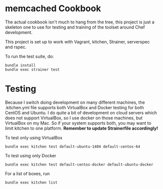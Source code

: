 memcached Cookbook
==================
The actual cookbook isn't much to hang from the tree, this project is just a skeleton one to use for testing and training of the toolset around Chef development.

This project is set up to work with Vagrant, kitchen, Strainer, serverspec and rspec.

To run the test suite, do:

```
bundle install
bundle exec strainer test
```

Testing
=======
Because I switch doing development on many different machines, the .kitchen.yml file supports both VirtualBox and Docker testing for both CentOS and Ubuntu.
I do quite a bit of development on cloud servers which does not support VirtualBox, so I use docker on those machines, but VirtualBox on my Mac. 
So if your system supports both, you may want to limit kitchen to one platform.
**Remember to update Strainerfile accordingly!**

To test only using VirtualBox
```
bundle exec kitchen test default-ubuntu-1404 default-centos-64
```
To test using only Docker
```
bundle exec kitchen test default-centos-docker default-ubuntu-docker
```

For a list of boxes, run 
```
bundle exec kitchen list
```
